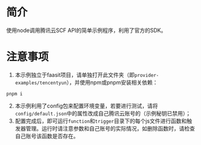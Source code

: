 # 简介

使用node调用腾讯云SCF API的简单示例程序，利用了官方的SDK。

# 注意事项

1. 本示例独立于faasit项目，请单独打开此文件夹（即`provider-examples/tencentyun`），并使用npm或pnpm安装相关依赖：

```
pnpm i
```

2. 本示例利用了config包来配置环境变量，若要进行测试，请将`config/default.json`中的属性改成自己腾讯云账号的（示例秘钥已禁用）；
3. 配置完成后，即可运行`function`和`trigger`目录下的每个js文件进行函数和触发器管理。运行时请注意参数和自己账号的实际情况，如删除函数时，请检查自己账号该函数是否存在。